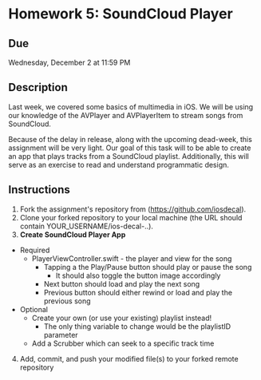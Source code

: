 # Homework 5: SoundCloud Player

## Due
Wednesday, December 2 at 11:59 PM

## Description
Last week, we covered some basics of multimedia in iOS. We will be using
our knowledge of the AVPlayer and AVPlayerItem to stream songs from 
SoundCloud.

Because of the delay in release, along with the upcoming dead-week, this
assignment will be very light. Our goal of this task will to be able to 
create an app that plays tracks from a SoundCloud playlist. Additionally, 
this will serve as an exercise to read and understand programmatic design.

## Instructions
1. Fork the assignment's repository from (https://github.com/iosdecal).
2. Clone your forked repository to your local machine (the URL should contain
   YOUR_USERNAME/ios-decal-..).
3. **Create SoundCloud Player App**
  * Required
    * PlayerViewController.swift - the player and view for the song
      * Tapping a the Play/Pause button should play or pause the song
        * It should also toggle the button image accordingly
      * Next button should load and play the next song
      * Previous button should either rewind or load and play the previous song
  * Optional
    * Create your own (or use your existing) playlist instead!
        * The only thing variable to change would be the playlistID parameter
    * Add a Scrubber which can seek to a specific track time
4. Add, commit, and push your modified file(s) to your forked remote repository
